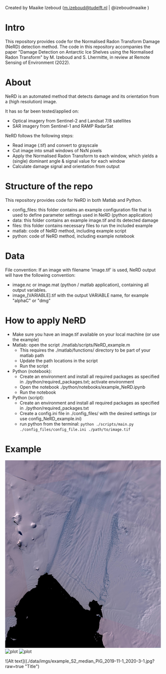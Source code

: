 Created by Maaike Izeboud (m.izeboud@tudelft.nl | @izeboudmaaike )

# Intro
This repository provides code for the Normalised Radon Transform Damage (NeRD) detection method.
The code in this repository accompanies the paper "Damage Detection on Antarctic Ice Shelves
using the Normalised Radon Transform" by M. Izeboud and S. Lhermitte, in review at Remote Sensing of Environment (2022).

# About
NeRD is an automated method that detects damage and its orientation from a (high resolution) image.

It has so far been tested/applied on:
- Optical imagery from Sentinel-2 and Landsat 7/8 satellites
- SAR imagery from Sentinel-1 and RAMP RadarSat

NeRD follows the following steps:
- Read image (.tif) and convert to grayscale
- Cut image into small windows of NxN pixels
- Apply the Normalised Radon Transform to each window, which yields a (single) dominant angle & signal value for each window
- Calculate damage signal and orientation from output


# Structure of the repo
This repository provides code for NeRD in both Matlab and Python.

- config_files: this folder contains an example configuration file that is used to define parameter settings used in NeRD (python application)
- data: this folder contains an example image.tif and its detected damage
- files: this folder contains necessary files to run the included example
- matlab: code of NeRD method, including example script
- python: code of NeRD method, including example notebook

# Data
File convention:
If an image with filename 'image.tif' is used, NeRD output will have the following convention:
- image.nc or image.mat (python / matlab application), containing all output variables.
- image_[VARIABLE].tif with the output VARIABLE name, for example "alphaC" or "dmg"


# How to apply NeRD
- Make sure you have an image.tif available on your local machine (or use the example)
- Matlab: open the script ./matlab/scripts/NeRD_example.m
    - This requires the ./matlab/functions/ directory to be part of your matlab path
    - Update the path locations in the script
    - Run the script
- Python (notebook):
    - Create an environment and install all required packages as specified in ./python/required_packages.txt; activate environment
    - Open the notebook ./python/notebooks/example_NeRD.ipynb
    - Run the notebook
- Python (script):
    - Create an environment and install all required packages as specified in ./python/required_packages.txt
    - Create a config.ini file in ./config_files/ with the desired settings (or use config_NeRD_example.ini)
    - run python from the terminal:
    `python ./scripts/main.py ./config_files/config_file.ini ./path/to/image.tif`


# Example 

![plot](./data/imgs/example_S2_median_PiG_2019-11-1_2020-3-1.jpg)
![plot](./data/imgs/example_S2_median_PiG_2019-11-1_2020-3-1_dmg.jpg)
![plot](./data/imgs/example_S2_median_PiG_2019-11-1_2020-3-1_angle.jpg)

![Alt text]((./data/imgs/example_S2_median_PiG_2019-11-1_2020-3-1.jpg?raw=true "Title")

